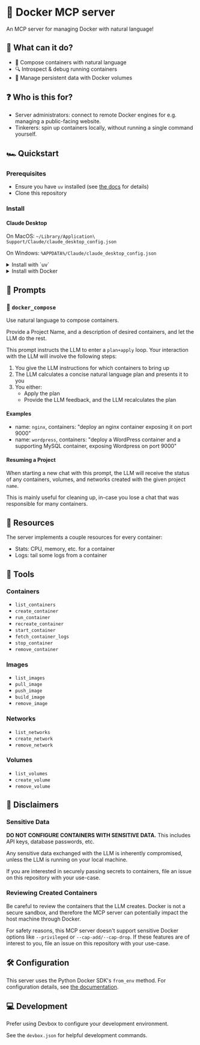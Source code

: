 # 🐋 Docker MCP server

An MCP server for managing Docker with natural language!

## 🪩 What can it do?

- 🚀 Compose containers with natural language
- 🔍 Introspect & debug running containers
- 📀 Manage persistent data with Docker volumes

## ❓ Who is this for?

- Server administrators: connect to remote Docker engines for e.g. managing a
  public-facing website.
- Tinkerers: spin up containers locally, without running a single command
  yourself.

## 🏎️ Quickstart

### Prerequisites

- Ensure you have `uv` installed (see
  [the docs](https://docs.astral.sh/uv/getting-started/installation/) for
  details)
- Clone this repository

### Install

#### Claude Desktop

On MacOS: `~/Library/Application\ Support/Claude/claude_desktop_config.json`

On Windows: `%APPDATA%/Claude/claude_desktop_config.json`

<details>
  <summary>Install with `uv`</summary>

```
"mcpServers": {
  "mcp-server-docker": {
    "command": "uv",
    "args": [
      "--directory",
      "/path/to/repo",
      "run",
      "mcp-server-docker"
    ]
  }
}
```

</details>

<details>
  <summary>Install with Docker</summary>

After cloning this repository, build the Docker image:

```bash
docker build -t mcp-server-docker .
```

And then add the following to your MCP servers file:

```
"mcpServers": {
  "mcp-server-docker": {
    "command": "docker",
    "args": [
      "run",
      "-i",
      "--rm",
      "-v",
      "/var/run/docker.sock:/var/run/docker.sock",
      "mcp-server-docker:latest"
    ]
  }
}
```

</details>

## 📝 Prompts

### 🎻 `docker_compose`

Use natural language to compose containers.

Provide a Project Name, and a description of desired containers, and let the LLM
do the rest.

This prompt instructs the LLM to enter a `plan+apply` loop. Your interaction
with the LLM will involve the following steps:

1. You give the LLM instructions for which containers to bring up
2. The LLM calculates a concise natural language plan and presents it to you
3. You either:
   - Apply the plan
   - Provide the LLM feedback, and the LLM recalculates the plan

#### Examples

- name: `nginx`, containers: "deploy an nginx container exposing it on port
  9000"
- name: `wordpress`, containers: "deploy a WordPress container and a supporting
  MySQL container, exposing Wordpress on port 9000"

#### Resuming a Project

When starting a new chat with this prompt, the LLM will receive the status of
any containers, volumes, and networks created with the given project `name`.

This is mainly useful for cleaning up, in-case you lose a chat that was
responsible for many containers.

## 📔 Resources

The server implements a couple resources for every container:

- Stats: CPU, memory, etc. for a container
- Logs: tail some logs from a container

## 🔨 Tools

### Containers

- `list_containers`
- `create_container`
- `run_container`
- `recreate_container`
- `start_container`
- `fetch_container_logs`
- `stop_container`
- `remove_container`

### Images

- `list_images`
- `pull_image`
- `push_image`
- `build_image`
- `remove_image`

### Networks

- `list_networks`
- `create_network`
- `remove_network`

### Volumes

- `list_volumes`
- `create_volume`
- `remove_volume`

## 🚧 Disclaimers

### Sensitive Data

**DO NOT CONFIGURE CONTAINERS WITH SENSITIVE DATA.** This includes API keys,
database passwords, etc.

Any sensitive data exchanged with the LLM is inherently compromised, unless the
LLM is running on your local machine.

If you are interested in securely passing secrets to containers, file an issue
on this repository with your use-case.

### Reviewing Created Containers

Be careful to review the containers that the LLM creates. Docker is not a secure
sandbox, and therefore the MCP server can potentially impact the host machine
through Docker.

For safety reasons, this MCP server doesn't support sensitive Docker options
like `--privileged` or `--cap-add/--cap-drop`. If these features are of interest
to you, file an issue on this repository with your use-case.

## 🛠️ Configuration

This server uses the Python Docker SDK's `from_env` method. For configuration
details, see
[the documentation](https://docker-py.readthedocs.io/en/stable/client.html#docker.client.from_env).

## 💻 Development

Prefer using Devbox to configure your development environment.

See the `devbox.json` for helpful development commands.
